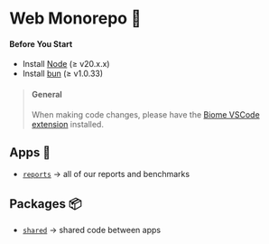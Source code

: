 # Web Monorepo 🌳

#### Before You Start

- Install [Node](https://nodejs.org/en) (≥ v20.x.x)
- Install [bun](https://bun.sh/) (≥ v1.0.33)

> #### General
>
> When making code changes, please have the [Biome VSCode extension](https://marketplace.visualstudio.com/items?itemName=biomejs.biome) installed.

## Apps 👾

- [`reports`](./apps/management) → all of our reports and benchmarks

## Packages 📦

- [`shared`](./apps/shared) → shared code between apps
